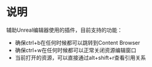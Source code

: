 # 说明

辅助Unreal编辑器使用的插件，目前支持的功能：

* 确保ctrl+b在任何时候都可以跳转到Content Browser
* 确保ctrl+w在任何时候都可以正常关闭资源编辑窗口
* 当前打开的资源，可以直接通过alt+shift+r查看引用关系

